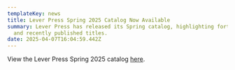 ```yaml
---
templateKey: news
title: Lever Press Spring 2025 Catalog Now Available
summary: Lever Press has released its Spring catalog, highlighting forthcoming
  and recently published titles.
date: 2025-04-07T16:04:59.442Z
---
```

V﻿iew the Lever Press Spring 2025 catalog [here](static/assets/lp-spring-2025-final.pdf).

![]()